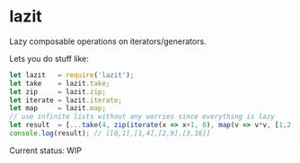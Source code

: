 # lazit
Lazy composable operations on iterators/generators.

Lets you do stuff like:

```javascript
let lazit   = require('lazit');
let take    = lazit.take;
let zip     = lazit.zip;
let iterate = lazit.iterate;
let map     = lazit.map;
// use infinite lists without any worries since everything is lazy
let result  = [...take(4, zip(iterate(x => x+1, 0), map(v => v*v, [1,2,3,4,5,6,7,8])))];
console.log(result); // [[0,1],[1,4],[2,9],[3,16]]
```

Current status: WIP
